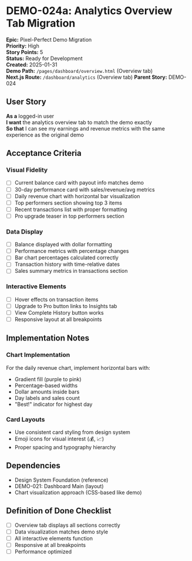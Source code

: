 # DEMO-024a: Analytics Overview Tab Migration

**Epic:** Pixel-Perfect Demo Migration  
**Priority:** High  
**Story Points:** 5  
**Status:** Ready for Development  
**Created:** 2025-01-31  
**Demo Path:** `/pages/dashboard/overview.html` (Overview tab)  
**Next.js Route:** `/dashboard/analytics` (Overview tab)
**Parent Story:** DEMO-024

## User Story

**As a** logged-in user  
**I want** the analytics overview tab to match the demo exactly  
**So that** I can see my earnings and revenue metrics with the same experience as the original demo

## Acceptance Criteria

### Visual Fidelity
- [ ] Current balance card with payout info matches demo
- [ ] 30-day performance card with sales/revenue/avg metrics
- [ ] Daily revenue chart with horizontal bar visualization
- [ ] Top performers section showing top 3 items
- [ ] Recent transactions list with proper formatting
- [ ] Pro upgrade teaser in top performers section

### Data Display
- [ ] Balance displayed with dollar formatting
- [ ] Performance metrics with percentage changes
- [ ] Bar chart percentages calculated correctly
- [ ] Transaction history with time-relative dates
- [ ] Sales summary metrics in transactions section

### Interactive Elements
- [ ] Hover effects on transaction items
- [ ] Upgrade to Pro button links to Insights tab
- [ ] View Complete History button works
- [ ] Responsive layout at all breakpoints

## Implementation Notes

### Chart Implementation
For the daily revenue chart, implement horizontal bars with:
- Gradient fill (purple to pink)
- Percentage-based widths
- Dollar amounts inside bars
- Day labels and sales count
- "Best!" indicator for highest day

### Card Layouts
- Use consistent card styling from design system
- Emoji icons for visual interest (💰, 📈)
- Proper spacing and typography hierarchy

## Dependencies
- Design System Foundation (reference)
- DEMO-021: Dashboard Main (layout)
- Chart visualization approach (CSS-based like demo)

## Definition of Done Checklist
- [ ] Overview tab displays all sections correctly
- [ ] Data visualization matches demo style
- [ ] All interactive elements function
- [ ] Responsive at all breakpoints
- [ ] Performance optimized